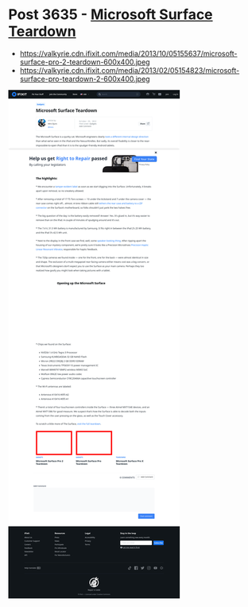# Post 3635 - [Microsoft Surface Teardown](https://www.ifixit.com/News/3635/microsoft-surface-teardown)

- https://valkyrie.cdn.ifixit.com/media/2013/10/05155637/microsoft-surface-pro-2-teardown-600x400.jpeg
- https://valkyrie.cdn.ifixit.com/media/2013/02/05154823/microsoft-surface-pro-teardown-2-600x400.jpeg

![screencap](screenshots/4adebf64-ea72-43df-aaff-d6ed0ba28bec.png)
